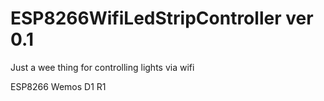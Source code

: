 # ESP8266WifiLedStripController ver 0.1
Just a wee thing for controlling lights via wifi

ESP8266 Wemos D1 R1 
